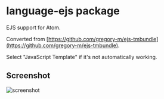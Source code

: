 # language-ejs package

EJS support for Atom.

Converted from [https://github.com/gregory-m/ejs-tmbundle](https://github.com/gregory-m/ejs-tmbundle).

Select "JavaScript Template" if it's not automatically working.


## Screenshot

![screenshot](https://github.com/darron/language-ejs/raw/master/screenshot.png)

